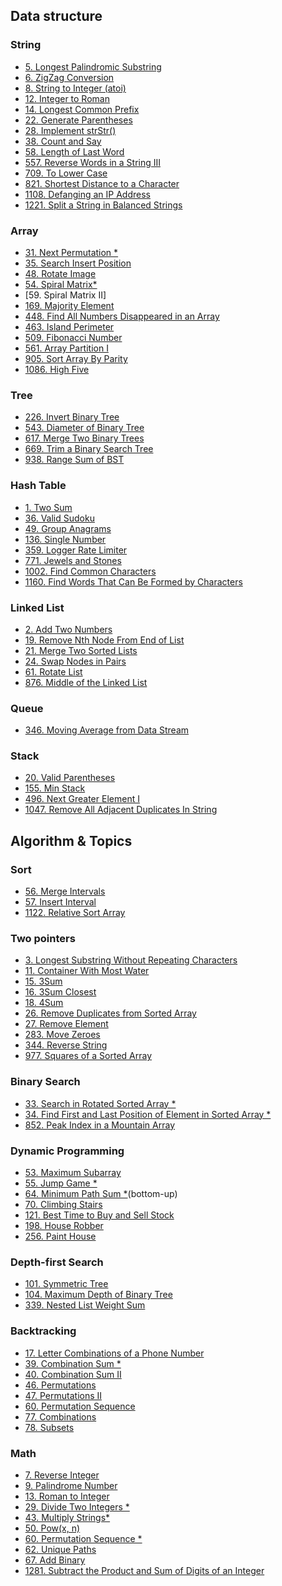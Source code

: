 ## Data structure

### String
  - [5. Longest Palindromic Substring](https://github.com/cl2333/Leetcode/blob/master/Python/Medium/5.%20Longest%20Palindromic%20Substring.py)
  - [6. ZigZag Conversion](https://github.com/cl2333/Leetcode/blob/master/Python/Medium/6.%20ZigZag%20Conversion.py)
  - [8. String to Integer (atoi)](https://github.com/cl2333/Leetcode/blob/master/Python/Medium/8.%20String%20to%20Integer%20(atoi).py)
  - [12. Integer to Roman]()
  - [14. Longest Common Prefix](https://github.com/cl2333/Leetcode/blob/master/Python/Easy/14.%20Longest%20Common%20Prefix.py)
  - [22. Generate Parentheses]()
  - [28. Implement strStr()]()
  - [38. Count and Say]()
  - [58. Length of Last Word]()
  - [557. Reverse Words in a String III](https://github.com/cl2333/Leetcode/blob/master/Python/Easy/557.%20Reverse%20Words%20in%20a%20String%20III.py)
  - [709. To Lower Case](https://github.com/cl2333/Leetcode/blob/master/Python/Easy/709.%20To%20Lower%20Case.py)
  - [821. Shortest Distance to a Character](https://github.com/cl2333/Leetcode/blob/master/Python/Easy/821.%20Shortest%20Distance%20to%20a%20Character.py)
  - [1108. Defanging an IP Address](https://github.com/cl2333/Leetcode/blob/master/Python/Easy/1108.%20Defanging%20an%20IP%20Address.py)
  - [1221. Split a String in Balanced Strings](https://github.com/cl2333/Leetcode/blob/master/Python/Easy/1221.%20Split%20a%20String%20in%20Balanced%20Strings.py)


### Array
  - [31. Next Permutation *]()
  - [35. Search Insert Position]( )
  - [48. Rotate Image]()
  - [54. Spiral Matrix*]()
  - [59. Spiral Matrix II]
  - [169. Majority Element](https://github.com/cl2333/Leetcode/blob/master/Python/Easy/169.%20Majority%20Element.py) 
  - [448. Find All Numbers Disappeared in an Array](https://github.com/cl2333/Leetcode/blob/master/Python/Easy/448.%20Find%20All%20Numbers%20Disappeared%20in%20an%20Array.py)
  - [463. Island Perimeter](https://github.com/cl2333/Leetcode/blob/master/Python/Easy/463.%20Island%20Perimeter.py) 
  - [509. Fibonacci Number](https://github.com/cl2333/Leetcode/blob/master/Python/Easy/509.%20Fibonacci%20Number.py) 
  - [561. Array Partition I](https://github.com/cl2333/Leetcode/blob/master/Python/Easy/561.%20Array%20Partition%20I.py) 
  - [905. Sort Array By Parity](https://github.com/cl2333/Leetcode/blob/master/Python/Easy/905.%20Sort%20Array%20By%20Parity.py) 
  - [1086. High Five](https://github.com/cl2333/Leetcode/blob/master/Python/Easy/1086.%20High%20Five.py) 

### Tree
  - [226. Invert Binary Tree](https://github.com/cl2333/Leetcode/blob/master/Python/Easy/617.%20Merge%20Two%20Binary%20Trees.py)
  - [543. Diameter of Binary Tree ](https://github.com/cl2333/Leetcode/blob/master/Python/Easy/543.%20Diameter%20of%20Binary%20Tree.py) 
  - [617. Merge Two Binary Trees](https://github.com/cl2333/Leetcode/blob/master/Python/Easy/617.%20Merge%20Two%20Binary%20Trees.py) 
  - [669. Trim a Binary Search Tree](https://github.com/cl2333/Leetcode/blob/master/Python/Easy/669.%20Trim%20a%20Binary%20Search%20Tree.py) 
  - [938. Range Sum of BST](https://github.com/cl2333/Leetcode/blob/master/Python/Easy/938.%20Range%20Sum%20of%20BST.py) 

### Hash Table
  - [1. Two Sum](https://github.com/cl2333/Leetcode/blob/master/Python/Easy/1.%20Two%20Sum.py) 
  - [36. Valid Sudoku]()
  - [49. Group Anagrams]()
  - [136. Single Number](https://github.com/cl2333/Leetcode/blob/master/Python/Easy/136.%20Single%20Number.py) 
  - [359. Logger Rate Limiter](https://github.com/cl2333/Leetcode/blob/master/Python/Easy/359.%20Logger%20Rate%20Limiter.py) 
  - [771. Jewels and Stones](https://github.com/cl2333/Leetcode/blob/master/Python/Easy/771.%20Jewels%20and%20Stones.py) 
  - [1002. Find Common Characters](https://github.com/cl2333/Leetcode/blob/master/Python/Easy/1002.%20Find%20Common%20Characters.py) 
  - [1160. Find Words That Can Be Formed by Characters](https://github.com/cl2333/Leetcode/blob/master/Python/Easy/1160.%20Find%20Words%20That%20Can%20Be%20Formed%20by%20Characters.py) 

### Linked List
  - [2. Add Two Numbers]()
  - [19. Remove Nth Node From End of List]()
  - [21. Merge Two Sorted Lists]()
  - [24. Swap Nodes in Pairs]()
  - [61. Rotate List]()
  - [876. Middle of the Linked List](https://github.com/cl2333/Leetcode/blob/master/Python/Easy/876.%20Middle%20of%20the%20Linked%20List.py) 

### Queue
  - [346. Moving Average from Data Stream](https://github.com/cl2333/Leetcode/blob/master/Python/Easy/346.%20Moving%20Average%20from%20Data%20Stream.py)

### Stack
  - [20. Valid Parentheses](https://github.com/cl2333/Leetcode/blob/master/Python/Easy/20.%20Valid%20Parentheses.py)
  - [155. Min Stack](https://github.com/cl2333/Leetcode/blob/master/Python/Easy/155.%20Min%20Stack.py)
  - [496. Next Greater Element I](https://github.com/cl2333/Leetcode/blob/master/Python/Easy/496.%20Next%20Greater%20Element%20I.py)
  - [1047. Remove All Adjacent Duplicates In String](https://github.com/cl2333/Leetcode/blob/master/Python/Easy/1047.%20Remove%20All%20Adjacent%20Duplicates%20In%20String.py)


## Algorithm & Topics
### Sort
  - [56. Merge Intervals]()
  - [57. Insert Interval]()
  - [1122. Relative Sort Array](https://github.com/cl2333/Leetcode/blob/master/Python/Easy/1122.%20Relative%20Sort%20Array.py)

### Two pointers
  - [3. Longest Substring Without Repeating Characters]( )
  - [11. Container With Most Water]( )
  - [15. 3Sum](https://github.com/cl2333/Leetcode/blob/master/Python/Medium/15.%203Sum.py)
  - [16. 3Sum Closest](https://github.com/cl2333/Leetcode/blob/master/Python/Medium/16.%203Sum%20Closest.py)
  - [18. 4Sum]()
  - [26. Remove Duplicates from Sorted Array]()
  - [27. Remove Element]()
  - [283. Move Zeroes](https://github.com/cl2333/Leetcode/blob/master/Python/Easy/283.%20Move%20Zeroes.py)
  - [344. Reverse String](https://github.com/cl2333/Leetcode/blob/master/Python/Easy/344.%20Reverse%20String.py)
  - [977. Squares of a Sorted Array](https://github.com/cl2333/Leetcode/blob/master/Python/Easy/977.%20Squares%20of%20a%20Sorted%20Array.py)

### Binary Search
  - [33. Search in Rotated Sorted Array *]()
  - [34. Find First and Last Position of Element in Sorted Array *]()
  - [852. Peak Index in a Mountain Array](https://github.com/cl2333/Leetcode/blob/master/Python/Easy/852.%20Peak%20Index%20in%20a%20Mountain%20Array.py)

### Dynamic Programming
 - [53. Maximum Subarray](https://github.com/cl2333/Leetcode/blob/master/Python/Easy/53.%20Maximum%20Subarray.py)
 - [55. Jump Game *]()
 - [64. Minimum Path Sum *]()(bottom-up)
 - [70. Climbing Stairs](https://github.com/cl2333/Leetcode/blob/master/Python/Easy/70.%20Climbing%20Stairs.py)
 - [121. Best Time to Buy and Sell Stock](https://github.com/cl2333/Leetcode/blob/master/Python/Easy/121.%20Best%20Time%20to%20Buy%20and%20Sell%20Stock.py)
 - [198. House Robber](https://github.com/cl2333/Leetcode/blob/master/Python/Easy/198.%20House%20Robber.py)
 - [256. Paint House](https://github.com/cl2333/Leetcode/blob/master/Python/Easy/256.%20Paint%20House.py)

### Depth-first Search  
  - [101. Symmetric Tree](https://github.com/cl2333/Leetcode/blob/master/Python/Easy/101.%20Symmetric%20Tree.py)
  - [104. Maximum Depth of Binary Tree](https://github.com/cl2333/Leetcode/blob/master/Python/Easy/104.%20Maximum%20Depth%20of%20Binary%20Tree.py)
  - [339. Nested List Weight Sum](https://github.com/cl2333/Leetcode/blob/master/Python/Easy/339.%20Nested%20List%20Weight%20Sum.py)

### Backtracking
  - [17. Letter Combinations of a Phone Number]( )
  - [39. Combination Sum *]()
  - [40. Combination Sum II]()
  - [46. Permutations]()
  - [47. Permutations II]()
  - [60. Permutation Sequence]()
  - [77. Combinations]()
  - [78. Subsets]()


### Math
  - [7. Reverse Integer]()
  - [9. Palindrome Number]()
  - [13. Roman to Integer]()
  - [29. Divide Two Integers *]()
  - [43. Multiply Strings*]()
  - [50. Pow(x, n)]()
  - [60. Permutation Sequence *]()
  - [62. Unique Paths]()
  - [67. Add Binary]()
  - [1281. Subtract the Product and Sum of Digits of an Integer](https://github.com/cl2333/Leetcode/blob/master/Python/Easy/1281.%20Subtract%20the%20Product%20and%20Sum%20of%20Digits%20of%20an%20Integer.py)
